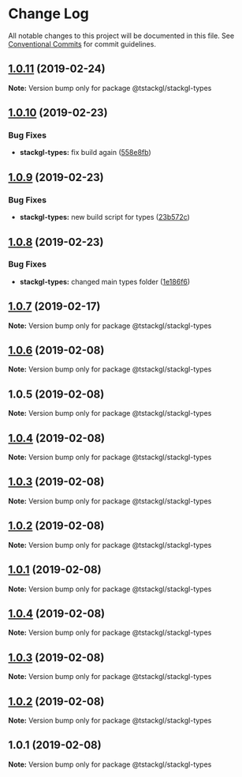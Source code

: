 # Change Log

All notable changes to this project will be documented in this file.
See [Conventional Commits](https://conventionalcommits.org) for commit guidelines.

## [1.0.11](https://github.com/nkint/tstackgl/compare/@tstackgl/stackgl-types@1.0.10...@tstackgl/stackgl-types@1.0.11) (2019-02-24)

**Note:** Version bump only for package @tstackgl/stackgl-types





## [1.0.10](https://github.com/nkint/tstackgl/compare/@tstackgl/stackgl-types@1.0.9...@tstackgl/stackgl-types@1.0.10) (2019-02-23)


### Bug Fixes

* **stackgl-types:** fix build again ([558e8fb](https://github.com/nkint/tstackgl/commit/558e8fb))





## [1.0.9](https://github.com/nkint/tstackgl/compare/@tstackgl/stackgl-types@1.0.8...@tstackgl/stackgl-types@1.0.9) (2019-02-23)


### Bug Fixes

* **stackgl-types:** new build script for types ([23b572c](https://github.com/nkint/tstackgl/commit/23b572c))





## [1.0.8](https://github.com/nkint/tstackgl/compare/@tstackgl/stackgl-types@1.0.7...@tstackgl/stackgl-types@1.0.8) (2019-02-23)


### Bug Fixes

* **stackgl-types:** changed main types folder ([1e186f6](https://github.com/nkint/tstackgl/commit/1e186f6))





## [1.0.7](https://github.com/nkint/tstackgl/compare/@tstackgl/stackgl-types@1.0.6...@tstackgl/stackgl-types@1.0.7) (2019-02-17)

**Note:** Version bump only for package @tstackgl/stackgl-types





## [1.0.6](https://github.com/nkint/tstackgl/compare/@tstackgl/stackgl-types@1.0.5...@tstackgl/stackgl-types@1.0.6) (2019-02-08)

**Note:** Version bump only for package @tstackgl/stackgl-types





## 1.0.5 (2019-02-08)

**Note:** Version bump only for package @tstackgl/stackgl-types





## [1.0.4](https://github.com/nkint/tstackgl/compare/@tstackgl/stackgl-types@1.0.4...@tstackgl/stackgl-types@1.0.4) (2019-02-08)

**Note:** Version bump only for package @tstackgl/stackgl-types





## [1.0.3](https://github.com/nkint/tstackgl/compare/@tstackgl/stackgl-types@1.0.4...@tstackgl/stackgl-types@1.0.3) (2019-02-08)

**Note:** Version bump only for package @tstackgl/stackgl-types





## [1.0.2](https://github.com/nkint/tstackgl/compare/@tstackgl/stackgl-types@1.0.4...@tstackgl/stackgl-types@1.0.2) (2019-02-08)

**Note:** Version bump only for package @tstackgl/stackgl-types





## [1.0.1](https://github.com/nkint/tstackgl/compare/@tstackgl/stackgl-types@1.0.4...@tstackgl/stackgl-types@1.0.1) (2019-02-08)

**Note:** Version bump only for package @tstackgl/stackgl-types





## [1.0.4](https://github.com/nkint/tstackgl/compare/@tstackgl/stackgl-types@1.0.3...@tstackgl/stackgl-types@1.0.4) (2019-02-08)

**Note:** Version bump only for package @tstackgl/stackgl-types





## [1.0.3](https://github.com/nkint/tstackgl/compare/@tstackgl/stackgl-types@1.0.2...@tstackgl/stackgl-types@1.0.3) (2019-02-08)

**Note:** Version bump only for package @tstackgl/stackgl-types





## [1.0.2](https://github.com/nkint/tstackgl/compare/@tstackgl/stackgl-types@1.0.1...@tstackgl/stackgl-types@1.0.2) (2019-02-08)

**Note:** Version bump only for package @tstackgl/stackgl-types





## 1.0.1 (2019-02-08)

**Note:** Version bump only for package @tstackgl/stackgl-types
